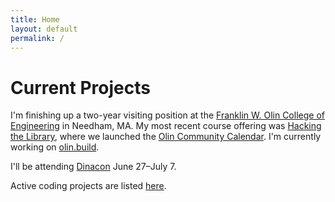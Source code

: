 ```yaml
---
title: Home
layout: default
permalink: /
---
```


# Current Projects

I'm finishing up a two-year visiting position at  the [Franklin W. Olin College of Engineering](http://www.olin.edu) in Needham, MA.
My most recent course offering was [Hacking the Library](https://hackingthelibrary.org/), where we launched the [Olin Community Calendar](https://github.com/olin-build/abe-web).
I'm currently working on [olin.build](https://olin.build).

I'll be attending [Dinacon](https://www.dinacon.org/) June 27–July 7.

Active coding projects are listed [here](https://code.osteele.com).

